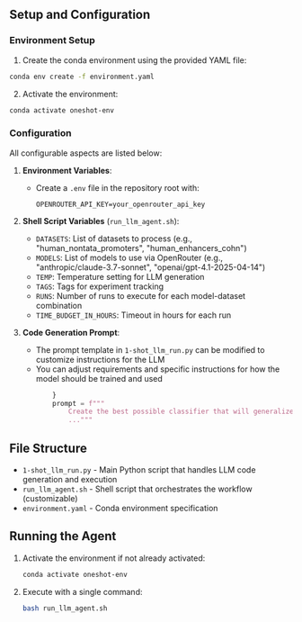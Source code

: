 ## Setup and Configuration

### Environment Setup

1. Create the conda environment using the provided YAML file:

```bash
conda env create -f environment.yaml
```

2. Activate the environment:

```bash
conda activate oneshot-env
```

### Configuration

All configurable aspects are listed below:

1. **Environment Variables**:
   - Create a `.env` file in the repository root with:
     ```
     OPENROUTER_API_KEY=your_openrouter_api_key
     ```

2. **Shell Script Variables** (`run_llm_agent.sh`):
   - `DATASETS`: List of datasets to process (e.g., "human_nontata_promoters", "human_enhancers_cohn")
   - `MODELS`: List of models to use via OpenRouter (e.g., "anthropic/claude-3.7-sonnet", "openai/gpt-4.1-2025-04-14")
   - `TEMP`: Temperature setting for LLM generation
   - `TAGS`: Tags for experiment tracking
   - `RUNS`: Number of runs to execute for each model-dataset combination
   - `TIME_BUDGET_IN_HOURS`: Timeout in hours for each run

3. **Code Generation Prompt**:
   - The prompt template in `1-shot_llm_run.py` can be modified to customize instructions for the LLM
   - You can adjust requirements and specific instructions for how the model should be trained and used
        ```python
            }
            prompt = f"""
                Create the best possible classifier that will generalize to new unseen data.
                ..."""
     ```
     
## File Structure

- `1-shot_llm_run.py` - Main Python script that handles LLM code generation and execution
- `run_llm_agent.sh` - Shell script that orchestrates the workflow (customizable)
- `environment.yaml` - Conda environment specification

## Running the Agent

1. Activate the environment if not already activated:
   ```bash
   conda activate oneshot-env
   ```

2. Execute with a single command:
   ```bash
   bash run_llm_agent.sh
   ```

